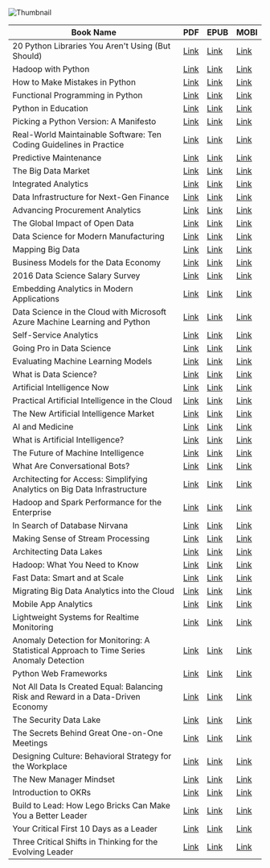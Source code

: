 ![Thumbnail](https://github.com/noelsitu/Free-OReilly-Data-Science-Books/thumb.webp?raw=true)

| Book Name                                                                                                                                    | PDF                                                                                                                                                                  | EPUB                                                                                                                                                                  | MOBI                                                                                                                                                                  |
|----------------------------------------------------------------------------------------------------------------------------------------------|----------------------------------------------------------------------------------------------------------------------------------------------------------------------|-----------------------------------------------------------------------------------------------------------------------------------------------------------------------|-----------------------------------------------------------------------------------------------------------------------------------------------------------------------|
| 20 Python Libraries You Aren't Using (But Should)                                                                                            | [Link](http://www.oreilly.com/programming/free/files/20-python-libraries-you-arent-using-but-should.pdf)                                                             | [Link](http://www.oreilly.com/programming/free/files/20-python-libraries-you-arent-using-but-should.epub)                                                             | [Link](http://www.oreilly.com/programming/free/files/20-python-libraries-you-arent-using-but-should.mobi)                                                             |
| Hadoop with Python                                                                                                                           | [Link](http://www.oreilly.com/programming/free/files/hadoop-with-python.pdf)                                                                                         | [Link](http://www.oreilly.com/programming/free/files/hadoop-with-python.epub)                                                                                         | [Link](http://www.oreilly.com/programming/free/files/hadoop-with-python.mobi)                                                                                         |
| How to Make Mistakes in Python                                                                                                               | [Link](http://www.oreilly.com/programming/free/files/how-to-make-mistakes-in-python.pdf)                                                                             | [Link](http://www.oreilly.com/programming/free/files/how-to-make-mistakes-in-python.epub)                                                                             | [Link](http://www.oreilly.com/programming/free/files/how-to-make-mistakes-in-python.mobi)                                                                             |
| Functional Programming in Python                                                                                                             | [Link](http://www.oreilly.com/programming/free/files/functional-programming-python.pdf)                                                                              | [Link](http://www.oreilly.com/programming/free/files/functional-programming-python.epub)                                                                              | [Link](http://www.oreilly.com/programming/free/files/functional-programming-python.mobi)                                                                              |
| Python in Education                                                                                                                          | [Link](http://www.oreilly.com/programming/free/files/python-in-education.pdf)                                                                                        | [Link](http://www.oreilly.com/programming/free/files/python-in-education.epub)                                                                                        | [Link](http://www.oreilly.com/programming/free/files/python-in-education.mobi)                                                                                        |
| Picking a Python Version: A Manifesto                                                                                                        | [Link](http://www.oreilly.com/programming/free/files/from-future-import-python.pdf)                                                                                  | [Link](http://www.oreilly.com/programming/free/files/from-future-import-python.epub)                                                                                  | [Link](http://www.oreilly.com/programming/free/files/from-future-import-python.mobi)                                                                                  |
| Real-World Maintainable Software: Ten Coding Guidelines in Practice                                                                          | [Link](http://www.oreilly.com/programming/free/files/real-world-maintainable-software.pdf)                                                                           | [Link](http://www.oreilly.com/programming/free/files/real-world-maintainable-software.epub)                                                                           | [Link](http://www.oreilly.com/programming/free/files/real-world-maintainable-software.mobi)                                                                           |
| Predictive Maintenance                                                                                                                       | [Link](http://www.oreilly.com/iot/free/files/predictive-maintenance.pdf)                                                                                             | [Link](http://www.oreilly.com/iot/free/files/predictive-maintenance.epub)                                                                                             | [Link](http://www.oreilly.com/iot/free/files/predictive-maintenance.mobi)                                                                                             |
| The Big Data Market                                                                                                                          | [Link](http://www.oreilly.com/data/free/files/the-big-data-market.pdf)                                                                                               | [Link](http://www.oreilly.com/data/free/files/the-big-data-market.epub)                                                                                               | [Link](http://www.oreilly.com/data/free/files/the-big-data-market.mobi)                                                                                               |
| Integrated Analytics                                                                                                                         | [Link](http://www.oreilly.com/data/free/files/integrated-analytics.pdf)                                                                                              | [Link](http://www.oreilly.com/data/free/files/integrated-analytics.epub)                                                                                              | [Link](http://www.oreilly.com/data/free/files/integrated-analytics.mobi)                                                                                              |
| Data Infrastructure for Next-Gen Finance                                                                                                     | [Link](http://www.oreilly.com/data/free/files/data-infrastructure-for-next-gen-finance.pdf)                                                                          | [Link](http://www.oreilly.com/data/free/files/data-infrastructure-for-next-gen-finance.epub)                                                                          | [Link](http://www.oreilly.com/data/free/files/data-infrastructure-for-next-gen-finance.mobi)                                                                          |
| Advancing Procurement Analytics                                                                                                              | [Link](http://www.oreilly.com/data/free/files/advancing-procurement-analytics.pdf)                                                                                   | [Link](http://www.oreilly.com/data/free/files/advancing-procurement-analytics.epub)                                                                                   | [Link](http://www.oreilly.com/data/free/files/advancing-procurement-analytics.mobi)                                                                                   |
| The Global Impact of Open Data                                                                                                               | [Link](http://www.oreilly.com/data/free/files/the-global-impact-of-open-data.pdf)                                                                                    | [Link](http://www.oreilly.com/data/free/files/the-global-impact-of-open-data.epub)                                                                                    | [Link](http://www.oreilly.com/data/free/files/the-global-impact-of-open-data.mobi)                                                                                    |
| Data Science for Modern Manufacturing                                                                                                        | [Link](http://www.oreilly.com/data/free/files/data-science-for-modern-manufacturing.pdf)                                                                             | [Link](http://www.oreilly.com/data/free/files/data-science-for-modern-manufacturing.epub)                                                                             | [Link](http://www.oreilly.com/data/free/files/data-science-for-modern-manufacturing.mobi)                                                                             |
| Mapping Big Data                                                                                                                             | [Link](http://www.oreilly.com/data/free/files/mapping-big-data.pdf)                                                                                                  | [Link](http://www.oreilly.com/data/free/files/mapping-big-data.epub)                                                                                                  | [Link](http://www.oreilly.com/data/free/files/mapping-big-data.mobi)                                                                                                  |
| Business Models for the Data Economy                                                                                                         | [Link](http://www.oreilly.com/data/free/files/business-models-for-the-data-economy.pdf)                                                                              | [Link](http://www.oreilly.com/data/free/files/business-models-for-the-data-economy.epub)                                                                              | [Link](http://www.oreilly.com/data/free/files/business-models-for-the-data-economy.mobi)                                                                              |
| 2016 Data Science Salary Survey                                                                                                              | [Link](http://www.oreilly.com/data/free/files/2016-data-science-salary-survey.pdf)                                                                                   | [Link](http://www.oreilly.com/data/free/files/2016-data-science-salary-survey.epub)                                                                                   | [Link](http://www.oreilly.com/data/free/files/2016-data-science-salary-survey.mobi)                                                                                   |
| Embedding Analytics in Modern Applications                                                                                                   | [Link](http://www.oreilly.com/data/free/files/embedding-analytics-in-modern-applications.pdf)                                                                        | [Link](http://www.oreilly.com/data/free/files/embedding-analytics-in-modern-applications.epub)                                                                        | [Link](http://www.oreilly.com/data/free/files/embedding-analytics-in-modern-applications.mobi)                                                                        |
| Data Science in the Cloud with Microsoft Azure Machine Learning and Python                                                                   | [Link](http://www.oreilly.com/data/free/files/data-science-microsoft-azure-ml-python.pdf)                                                                            | [Link](http://www.oreilly.com/data/free/files/data-science-microsoft-azure-ml-python.epub)                                                                            | [Link](http://www.oreilly.com/data/free/files/data-science-microsoft-azure-ml-python.mobi)                                                                            |
| Self-Service Analytics                                                                                                                       | [Link](http://www.oreilly.com/data/free/files/self-service-analytics.pdf)                                                                                            | [Link](http://www.oreilly.com/data/free/files/self-service-analytics.epub)                                                                                            | [Link](http://www.oreilly.com/data/free/files/self-service-analytics.mobi)                                                                                            |
| Going Pro in Data Science                                                                                                                    | [Link](http://www.oreilly.com/data/free/files/going-pro-in-data-science.pdf)                                                                                         | [Link](http://www.oreilly.com/data/free/files/going-pro-in-data-science.epub)                                                                                         | [Link](http://www.oreilly.com/data/free/files/going-pro-in-data-science.mobi)                                                                                         |
| Evaluating Machine Learning Models                                                                                                           | [Link](http://www.oreilly.com/data/free/files/evaluating-machine-learning-models.pdf)                                                                                | [Link](http://www.oreilly.com/data/free/files/evaluating-machine-learning-models.epub)                                                                                | [Link](http://www.oreilly.com/data/free/files/evaluating-machine-learning-models.mobi)                                                                                |
| What is Data Science?                                                                                                                        | [Link](http://www.oreilly.com/data/free/files/what-is-data-science.pdf)                                                                                              | [Link](http://www.oreilly.com/data/free/files/what-is-data-science.epub)                                                                                              | [Link](http://www.oreilly.com/data/free/files/what-is-data-science.mobi)                                                                                              |
| Artificial Intelligence Now                                                                                                                  | [Link](http://www.oreilly.com/data/free/files/artificial-intelligence-now.pdf)                                                                                       | [Link](http://www.oreilly.com/data/free/files/artificial-intelligence-now.epub)                                                                                       | [Link](http://www.oreilly.com/data/free/files/artificial-intelligence-now.mobi)                                                                                       |
| Practical Artificial Intelligence in the Cloud                                                                                               | [Link](http://www.oreilly.com/data/free/files/practical-artificial-intelligence-in-the-cloud.pdf)                                                                    | [Link](http://www.oreilly.com/data/free/files/practical-artificial-intelligence-in-the-cloud.epub)                                                                    | [Link](http://www.oreilly.com/data/free/files/practical-artificial-intelligence-in-the-cloud.mobi)                                                                    |
| The New Artificial Intelligence Market                                                                                                       | [Link](http://www.oreilly.com/data/free/files/the-new-artificial-intelligence-market.pdf)                                                                            | [Link](http://www.oreilly.com/data/free/files/the-new-artificial-intelligence-market.epub)                                                                            | [Link](http://www.oreilly.com/data/free/files/the-new-artificial-intelligence-market.mobi)                                                                            |
| AI and Medicine                                                                                                                              | [Link](http://www.oreilly.com/data/free/files/ai-and-medicine.pdf)                                                                                                   | [Link](http://www.oreilly.com/data/free/files/ai-and-medicine.epub)                                                                                                   | [Link](http://www.oreilly.com/data/free/files/ai-and-medicine.mobi)                                                                                                   |
| What is Artificial Intelligence?                                                                                                             | [Link](http://www.oreilly.com/data/free/files/what-is-artificial-intelligence.pdf)                                                                                   | [Link](http://www.oreilly.com/data/free/files/what-is-artificial-intelligence.epub)                                                                                   | [Link](http://www.oreilly.com/data/free/files/what-is-artificial-intelligence.mobi)                                                                                   |
| The Future of Machine Intelligence                                                                                                           | [Link](http://www.oreilly.com/data/free/files/future-of-machine-intelligence.pdf)                                                                                    | [Link](http://www.oreilly.com/data/free/files/future-of-machine-intelligence.epub)                                                                                    | [Link](http://www.oreilly.com/data/free/files/future-of-machine-intelligence.mobi)                                                                                    |
| What Are Conversational Bots?                                                                                                                | [Link](http://www.oreilly.com/data/free/files/what-are-conversational-bots.pdf)                                                                                      | [Link](http://www.oreilly.com/data/free/files/what-are-conversational-bots.epub)                                                                                      | [Link](http://www.oreilly.com/data/free/files/what-are-conversational-bots.mobi)                                                                                      |
| Architecting for Access: Simplifying Analytics on Big Data Infrastructure                                                                    | [Link](http://www.oreilly.com/data/free/files/architecting-for-access.pdf)                                                                                           | [Link](http://www.oreilly.com/data/free/files/architecting-for-access.epub)                                                                                           | [Link](http://www.oreilly.com/data/free/files/architecting-for-access.mobi)                                                                                           |
| Hadoop and Spark Performance for the Enterprise                                                                                              | [Link](http://www.oreilly.com/data/free/files/hadoop-and-spark-performance-for-the-enterprise.pdf)                                                                   | [Link](http://www.oreilly.com/data/free/files/hadoop-and-spark-performance-for-the-enterprise.epub)                                                                   | [Link](http://www.oreilly.com/data/free/files/hadoop-and-spark-performance-for-the-enterprise.mobi)                                                                   |
| In Search of Database Nirvana                                                                                                                | [Link](http://www.oreilly.com/data/free/files/in-search-of-database-nirvana.pdf)                                                                                     | [Link](http://www.oreilly.com/data/free/files/in-search-of-database-nirvana.epub)                                                                                     | [Link](http://www.oreilly.com/data/free/files/in-search-of-database-nirvana.mobi)                                                                                     |
| Making Sense of Stream Processing                                                                                                            | [Link](http://www.oreilly.com/data/free/files/stream-processing.pdf)                                                                                                 | [Link](http://www.oreilly.com/data/free/files/stream-processing.epub)                                                                                                 | [Link](http://www.oreilly.com/data/free/files/stream-processing.mobi)                                                                                                 |
| Architecting Data Lakes                                                                                                                      | [Link](http://www.oreilly.com/data/free/files/architecting-data-lakes.pdf)                                                                                           | [Link](http://www.oreilly.com/data/free/files/architecting-data-lakes.epub)                                                                                           | [Link](http://www.oreilly.com/data/free/files/architecting-data-lakes.mobi)                                                                                           |
| Hadoop: What You Need to Know                                                                                                                | [Link](http://www.oreilly.com/data/free/files/hadoop-what-you-need-to-know.pdf)                                                                                      | [Link](http://www.oreilly.com/data/free/files/hadoop-what-you-need-to-know.epub)                                                                                      | [Link](http://www.oreilly.com/data/free/files/hadoop-what-you-need-to-know.mobi)                                                                                      |
| Fast Data: Smart and at Scale                                                                                                                | [Link](http://www.oreilly.com/data/free/files/fast-data-smart-and-at-scale.pdf)                                                                                      | [Link](http://www.oreilly.com/data/free/files/fast-data-smart-and-at-scale.epub)                                                                                      | [Link](http://www.oreilly.com/data/free/files/fast-data-smart-and-at-scale.mobi)                                                                                      |
| Migrating Big Data Analytics into the Cloud                                                                                                  | [Link](http://www.oreilly.com/data/free/files/migrating-big-data-analytics.pdf)                                                                                      | [Link](http://www.oreilly.com/data/free/files/migrating-big-data-analytics.epub)                                                                                      | [Link](http://www.oreilly.com/data/free/files/migrating-big-data-analytics.mobi)                                                                                      |
| Mobile App Analytics                                                                                                                         | [Link](http://www.oreilly.com/webops-perf/free/files/mobile-app-analytics.pdf)                                                                                       | [Link](http://www.oreilly.com/webops-perf/free/files/mobile-app-analytics.epub)                                                                                       | [Link](http://www.oreilly.com/webops-perf/free/files/mobile-app-analytics.mobi)                                                                                       |
| Lightweight Systems for Realtime Monitoring                                                                                                  | [Link](http://www.oreilly.com/webops-perf/free/files/lightweight-systems.pdf)                                                                                        | [Link](http://www.oreilly.com/webops-perf/free/files/lightweight-systems.epub)                                                                                        | [Link](http://www.oreilly.com/webops-perf/free/files/lightweight-systems.mobi)                                                                                        |
| Anomaly Detection for Monitoring: A Statistical Approach to Time Series Anomaly Detection                                                    | [Link](http://www.oreilly.com/webops-perf/free/files/anomaly-detection-monitoring.pdf)                                                                               | [Link](http://www.oreilly.com/webops-perf/free/files/anomaly-detection-monitoring.epub)                                                                               | [Link](http://www.oreilly.com/webops-perf/free/files/anomaly-detection-monitoring.mobi)                                                                               |
| Python Web Frameworks                                                                                                                        | [Link](http://www.oreilly.com/web-platform/free/files/python-web-frameworks.pdf)                                                                                     | [Link](http://www.oreilly.com/web-platform/free/files/python-web-frameworks.epub)                                                                                     | [Link](http://www.oreilly.com/web-platform/free/files/python-web-frameworks.mobi)                                                                                     |
| Not All Data Is Created Equal: Balancing Risk and Reward in a Data-Driven Economy                                                            | [Link](http://www.oreilly.com/security/free/files/not-all-data-is-created-equal.pdf)                                                                                 | [Link](http://www.oreilly.com/security/free/files/not-all-data-is-created-equal.epub)                                                                                 | [Link](http://www.oreilly.com/security/free/files/not-all-data-is-created-equal.mobi)                                                                                 |
| The Security Data Lake                                                                                                                       | [Link](http://www.oreilly.com/data/free/files/security-data-lake.pdf)                                                                                                | [Link](http://www.oreilly.com/data/free/files/security-data-lake.epub)                                                                                                | [Link](http://www.oreilly.com/data/free/files/security-data-lake.mobi)                                                                                                |
| The Secrets Behind Great One-on-One Meetings                                                                                                 | [Link](http://www.oreilly.com/business/free/files/the-secrets-behind-great-one-on-one-meetings.pdf)                                                                  | [Link](http://www.oreilly.com/business/free/files/the-secrets-behind-great-one-on-one-meetings.epub)                                                                  | [Link](http://www.oreilly.com/business/free/files/the-secrets-behind-great-one-on-one-meetings.mobi)                                                                  |
| Designing Culture: Behavioral Strategy for the Workplace                                                                                     | [Link](http://www.oreilly.com/business/free/files/designing-culture.pdf)                                                                                             | [Link](http://www.oreilly.com/business/free/files/designing-culture.epub)                                                                                             | [Link](http://www.oreilly.com/business/free/files/designing-culture.mobi)                                                                                             |
| The New Manager Mindset                                                                                                                      | [Link](http://www.oreilly.com/business/free/files/the-new-manager-mindset.pdf)                                                                                       | [Link](http://www.oreilly.com/business/free/files/the-new-manager-mindset.epub)                                                                                       | [Link](http://www.oreilly.com/business/free/files/the-new-manager-mindset.mobi)                                                                                       |
| Introduction to OKRs                                                                                                                         | [Link](http://www.oreilly.com/business/free/files/introduction-to-okrs.pdf)                                                                                          | [Link](http://www.oreilly.com/business/free/files/introduction-to-okrs.epub)                                                                                          | [Link](http://www.oreilly.com/business/free/files/introduction-to-okrs.mobi)                                                                                          |
| Build to Lead: How Lego Bricks Can Make You a Better Leader                                                                                  | [Link](http://www.oreilly.com/business/free/files/build-to-lead.pdf)                                                                                                 | [Link](http://www.oreilly.com/business/free/files/build-to-lead.epub)                                                                                                 | [Link](http://www.oreilly.com/business/free/files/build-to-lead.mobi)                                                                                                 |
| Your Critical First 10 Days as a Leader                                                                                                      | [Link](http://www.oreilly.com/free/free/files/critical-first-10-days-as-leader.pdf)                                                                                  | [Link](http://www.oreilly.com/free/free/files/critical-first-10-days-as-leader.epub)                                                                                  | [Link](http://www.oreilly.com/free/free/files/critical-first-10-days-as-leader.mobi)                                                                                  |
| Three Critical Shifts in Thinking for the Evolving Leader                                                                                    | [Link](http://www.oreilly.com/business/free/files/three-critical-shifts-in-thinking-for-the-evolving-leader.pdf)                                                     | [Link](http://www.oreilly.com/business/free/files/three-critical-shifts-in-thinking-for-the-evolving-leader.epub)                                                     | [Link](http://www.oreilly.com/business/free/files/three-critical-shifts-in-thinking-for-the-evolving-leader.mobi)                                                     |
